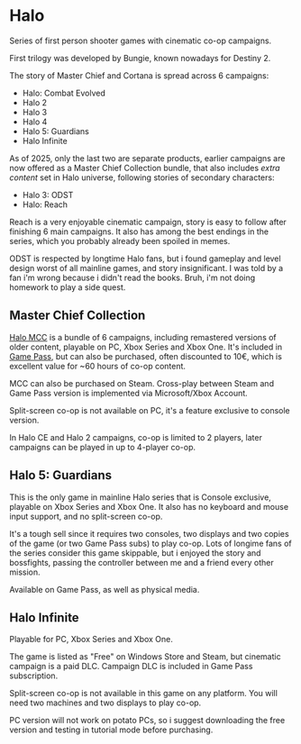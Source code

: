 # Halo

Series of first person shooter games with cinematic co-op campaigns.

First trilogy was developed by Bungie, known nowadays for Destiny 2.

The story of Master Chief and Cortana is spread across 6 campaigns:

- Halo: Combat Evolved
- Halo 2
- Halo 3
- Halo 4
- Halo 5: Guardians
- Halo Infinite

As of 2025, only the last two are separate products, earlier campaigns are now offered as a Master Chief Collection bundle, that also includes _extra content_ set in Halo universe, following stories of secondary characters:

- Halo 3: ODST
- Halo: Reach

Reach is a very enjoyable cinematic campaign, story is easy to follow after finishing 6 main campaigns. It also has among the best endings in the series, which you probably already been spoiled in memes.

ODST is respected by longtime Halo fans, but i found gameplay and level design worst of all mainline games, and story insignificant. I was told by a fan i'm wrong because i didn't read the books. Bruh, i'm not doing homework to play a side quest.

## Master Chief Collection

[Halo MCC](https://www.xbox.com/en-us/games/store/halo-the-master-chief-collection/9NTM9HXNLSZX) is a bundle of 6 campaigns, including remastered versions of older content, playable on PC, Xbox Series and Xbox One. It's included in [Game Pass](https://www.xbox.com/en-us/xbox-game-pass/ultimate), but can also be purchased, often discounted to 10€, which is excellent value for ~60 hours of co-op content.

MCC can also be purchased on Steam. Cross-play between Steam and Game Pass version is implemented via Microsoft/Xbox Account.

Split-screen co-op is not available on PC, it's a feature exclusive to console version.

In Halo CE and Halo 2 campaigns, co-op is limited to 2 players, later campaigns can be played in up to 4-player co-op.

## Halo 5: Guardians

This is the only game in mainline Halo series that is Console exclusive, playable on Xbox Series and Xbox One. It also has no keyboard and mouse input support, and no split-screen co-op.

It's a tough sell since it requires two consoles, two displays and two copies of the game (or two Game Pass subs) to play co-op. Lots of longime fans of the series consider this game skippable, but i enjoyed the story and bossfights, passing the controller between me and a friend every other mission.

Available on Game Pass, as well as physical media.

## Halo Infinite

Playable for PC, Xbox Series and Xbox One.

The game is listed as "Free" on Windows Store and Steam, but cinematic campaign is a paid DLC. Campaign DLC is included in Game Pass subscription.

Split-screen co-op is not available in this game on any platform. You will need two machines and two displays to play co-op.

PC version will not work on potato PCs, so i suggest downloading the free version and testing in tutorial mode before purchasing.
